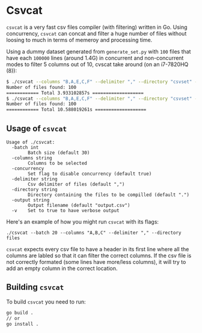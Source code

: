# Csvcat
`csvcat` is a very fast csv files compiler (with filtering) written in Go. Using concurrency, `csvcat` can concat and filter 
a huge number of files without loosing to much in terms of memeroy and processing time.

Using a dummy dataset generated from `generate_set.py` with `100` files that have each `100000` lines (around 1.4G) in concurrent and non-concurrent
modes to filter 5 columns out of 10, cvscat take around (on an i7-7820HQ (8)):
```sh 
$ ./csvcat --columns "B,A,E,C,F" --delimiter "," --directory "csvset" --concurrency=true
Number of files found: 100
============ Total 3.933102857s ===================
$ ./csvcat --columns "B,A,E,C,F" --delimiter "," --directory "csvset" --concurrency=false
Number of files found: 100
============ Total 10.588019261s ===================
```

## Usage of `csvcat`
```
Usage of ./csvcat:
  -batch int
    	Batch size (default 30)
  -columns string
    	Columns to be selected
  -concurrency
    	Set flag to disable concurrency (default true)
  -delimiter string
    	Csv delimiter of files (default ",")
  -directory string
    	Directory containing the files to be compilled (default ".")
  -output string
    	Output filename (default "output.csv")
  -v	Set to true to have verbose output
```
Here's an example of how you might run `csvcat` with its flags:
```
./csvcat --batch 20 --columns "A,B,C" --delimiter "," --directory files
```

`csvcat` expects every csv file to have a header in its first line where all the columns are labled so that
it can filter the correct columns. If the csv file is not correctly formated (some lines have more/less columns),
it will try to add an empty column in the correct location.


## Building `csvcat`
To build `csvcat` you need to run:
```sh
go build .
// or
go install .
```
